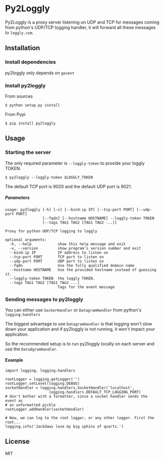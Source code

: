 Py2Loggly
=========

Py2Loggly is a proxy server listening on UDP and TCP for messages coming from python's UDP/TCP logging handler, it will forward all these messages to `loggly.com`.

Installation
------------

### Install dependencies

py2loggly only depends on `gevent`


### Install py2loggly

From sources

    $ python setup.py install

From Pypi

    $ pip install py2loggly

Usage
-----

### Starting the server

The only required parameter is `--loggly-token` to provide your loggly TOKEN.

    $ py2loggly --loggly-token $LOGGLY_TOKEN

The default TCP port is 9020 and the default UDP port is 9021.

##### Parameters

    usage: py2loggly [-h] [-v] [--bind-ip IP] [--tcp-port PORT] [--udp-port PORT]
                     [--fqdn] [--hostname HOSTNAME] --loggly-token TOKEN
                     [--tags TAG1 TAG2 [TAG1 TAG2 ...]]

    Proxy for python UDP/TCP logging to loggly

    optional arguments:
      -h, --help            show this help message and exit
      -v, --version         show program's version number and exit
      --bind-ip IP          IP address to listen on
      --tcp-port PORT       TCP port to listen on
      --udp-port PORT       UDP port to listen on
      --fqdn                Use the fully qualified domain name
      --hostname HOSTNAME   Use the provided hostname instead of guessing it.
      --loggly-token TOKEN  the loggly TOKEN.
      --tags TAG1 TAG2 [TAG1 TAG2 ...]
                            Tags for the event message

### Sending messages to py2loggly

You can either use `SockerHandler` or `DatagramHandler` from python's `logging.handlers`

The biggest advantage to use `DatagramHandler` is that logging won't slow down your application and if py2loggly is not running, it won't impact your application.

So the recommended setup is to run py2loggly locally on each server and use the `DatadgramHandler`.

#### Example

    import logging, logging.handlers

    rootLogger = logging.getLogger('')
    rootLogger.setLevel(logging.DEBUG)
    socketHandler = logging.handlers.SocketHandler('localhost',
                        logging.handlers.DEFAULT_TCP_LOGGING_PORT)
    # don't bother with a formatter, since a socket handler sends the event as
    # an unformatted pickle
    rootLogger.addHandler(socketHandler)

    # Now, we can log to the root logger, or any other logger. First the root...
    logging.info('Jackdaws love my big sphinx of quartz.')

License
-------

MIT
